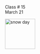 <div class="lecture2">

<div class="column_date">
<p markdown="block">

Class # 15 <br> 
March 21

</p>
</div>

<div class="column_materials">
<p markdown="block">


<img src="https://c1.staticflickr.com/6/5471/11287461455_5bd5cdfd15_b.jpg" width=100px alt="snow day" align="middle"> 

   

</p>
</div>

<div class="column_assign">
<p markdown="block">




</p>
</div>

</div>
